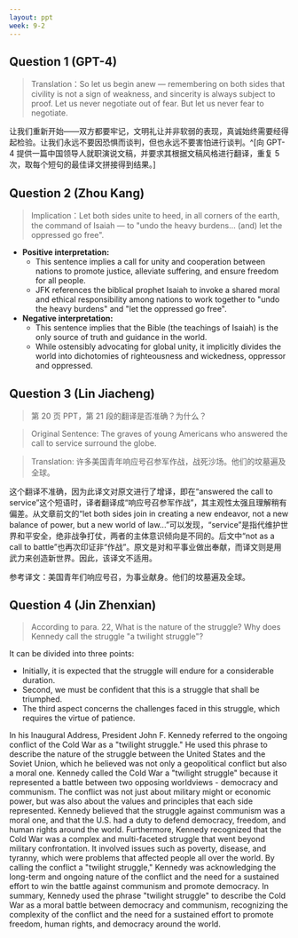 ```yaml
---
layout: ppt
week: 9-2
---
```


## Question 1 (GPT-4)

> Translation：So let us begin anew — remembering on both sides that civility is not a sign of weakness, and sincerity is always subject to proof. Let us never negotiate out of fear. But let us never fear to negotiate.

让我们重新开始——双方都要牢记，文明礼让并非软弱的表现，真诚始终需要经得起检验。让我们永远不要因恐惧而谈判，但也永远不要害怕进行谈判。^[向 GPT-4 提供一篇中国领导人就职演说文稿，并要求其根据文稿风格进行翻译，重复 5 次，取每个短句的最佳译文拼接得到结果。]

## Question 2 (Zhou Kang)

> Implication：Let both sides unite to heed, in all corners of the earth, the command of Isaiah — to "undo the heavy burdens… (and) let the oppressed go free".

- **Positive interpretation:**
  - This sentence implies a call for unity and cooperation between nations to promote justice, alleviate suffering, and ensure freedom for all people.
  - JFK references the biblical prophet Isaiah to invoke a shared moral and ethical responsibility among nations to work together to "undo the heavy burdens" and "let the oppressed go free".
- **Negative interpretation:**
  - This sentence implies that the Bible (the teachings of Isaiah) is the only source of truth and guidance in the world.
  - While ostensibly advocating for global unity, it implicitly divides the world into dichotomies of righteousness and wickedness, oppressor and oppressed.

## Question 3 (Lin Jiacheng)

> 第 20 页 PPT，第 21 段的翻译是否准确？为什么？

> Original Sentence: The graves of young Americans who answered the call to service surround the globe.

> Translation: 许多美国青年响应号召参军作战，战死沙场。他们的坟墓遍及全球。

这个翻译不准确，因为此译文对原文进行了增译，即在“answered the call to service”这个短语时，译者翻译成“响应号召参军作战”，其主观性太强且理解稍有偏差。从文章前文的“let both sides join in creating a new endeavor, not a new balance of power, but a new world of law...”可以发现，“service”是指代维护世界和平安全，绝非战争打仗，两者的主体意识倾向是不同的。后文中“not as a call to battle”也再次印证非“作战”。原文是对和平事业做出奉献，而译文则是用武力来创造新世界。因此，该译文不适用。

参考译文：美国青年们响应号召，为事业献身。他们的坟墓遍及全球。

## Question 4 (Jin Zhenxian)

> According to para. 22, What is the nature of the struggle? Why does Kennedy call the struggle "a twilight struggle"?

It can be divided into three points:

- Initially, it is expected that the struggle will endure for a considerable duration.
- Second, we must be confident that this is a struggle that shall be triumphed.
- The third aspect concerns the challenges faced in this struggle, which requires the virtue of patience.

In his Inaugural Address, President John F. Kennedy referred to the ongoing conflict of the Cold War as a "twilight struggle." He used this phrase to describe the nature of the struggle between the United States and the Soviet Union, which he believed was not only a geopolitical conflict but also a moral one. Kennedy called the Cold War a "twilight struggle" because it represented a battle between two opposing worldviews - democracy and communism. The conflict was not just about military might or economic power, but was also about the values and principles that each side represented. Kennedy believed that the struggle against communism was a moral one, and that the U.S. had a duty to defend democracy, freedom, and human rights around the world. Furthermore, Kennedy recognized that the Cold War was a complex and multi-faceted struggle that went beyond military confrontation. It involved issues such as poverty, disease, and tyranny, which were problems that affected people all over the world. By calling the conflict a "twilight struggle," Kennedy was acknowledging the long-term and ongoing nature of the conflict and the need for a sustained effort to win the battle against communism and promote democracy. In summary, Kennedy used the phrase "twilight struggle" to describe the Cold War as a moral battle between democracy and communism, recognizing the complexity of the conflict and the need for a sustained effort to promote freedom, human rights, and democracy around the world.
